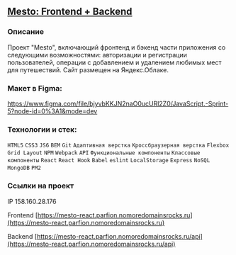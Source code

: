 ## [Mesto: Frontend + Backend](https://mesto-react.parfion.nomoredomainsrocks.ru)

### Описание
Проект "Mesto", включающий фронтенд и бэкенд части приложения со следующими возможностями: авторизации и регистрации пользователей, операции с добавлением и удалением любимых мест для путешествий.
Cайт размещен на Яндекс.Облаке.

### Макет в Figma:
https://www.figma.com/file/bjyvbKKJN2naO0ucURl2Z0/JavaScript.-Sprint-5?node-id=0%3A1&mode=dev

### Технологии и стек:
`HTML5` `CSS3` `JS6` `BEM` `Git` `Адаптивная верстка` `Кроссбраузерная верстка` `Flexbox` `Grid Layout` `NPM` `Webpack` `API` `Функциональные компоненты` `Классовые компоненты` `React` `React Hook` `Babel` `eslint` `LocalStorage` `Express` `NoSQL` `MongoDB` `PM2`

### Ссылки на проект
IP 158.160.28.176 

Frontend [https://mesto-react.parfion.nomoredomainsrocks.ru](https://mesto-react.parfion.nomoredomainsrocks.ru)

Backend [https://mesto-react.parfion.nomoredomainsrocks.ru/api](https://mesto-react.parfion.nomoredomainsrocks.ru/api)
